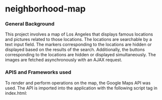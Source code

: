 # neighborhood-map

<h3>General Background</h3>
<div>
This project involves a map of Los Angeles that displays famous locations and
pictures related to those locations. The locations are searchable by a text input
field. The markers corresponding to the locations are hidden or displayed based
on the results of the search. Additionally, the buttons corresponding to the
locations are hidden or displayed simultaneously. The images are fetched
asynchronously with an AJAX request.
</div>

<h3>APIS and Frameworks used</h3>
<div>
To render and perform operations on the map, the Google Maps API was used. The
API is imported into the application with the following script tag in index.html:
<pre><!-- Google Maps API -->
    <script async defer
    src="https://maps.googleapis.com/maps/api/js?key=AIzaSyDBL9PC8OpuT8biiIBJzexP0TDCuINoRko&callback=initMap">
    </script>
</pre>

</div>